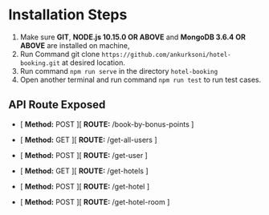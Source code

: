 # Installation Steps


1.	Make sure **GIT**, **NODE.js 10.15.0 OR ABOVE** and **MongoDB 3.6.4 OR ABOVE**  are installed on machine, 
2.	Run Command git clone `https://github.com/ankurksoni/hotel-booking.git` at desired location.
3.	Run command `npm run serve` in the directory `hotel-booking`
4.    Open another terminal and run command `npm run test` to run test cases.


## API Route Exposed

 - [ **Method:** POST ][ **ROUTE:** /book-by-bonus-points ]

 - [ **Method:** GET ][ **ROUTE:** /get-all-users ]

 - [ **Method:** POST ][ **ROUTE:** /get-user ]

 - [ **Method:** GET ][ **ROUTE:** /get-hotels ]

 - [ **Method:** POST ][ **ROUTE:** /get-hotel ]

 - [ **Method:** POST ][ **ROUTE:** /get-hotel-room ]


